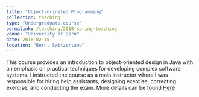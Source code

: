 ```yaml
---
title: "Object-orineted Programming"
collection: teaching
type: "Undergraduate course"
permalink: /teaching/2018-spring-teaching
venue: "University of Bern"
date: 2018-02-15
location: "Bern, Switzerland"
---
```


This course provides an introduction to object-oriented design in Java with an emphasis on practical techniques for developing complex software systems.
I instructed the course as a main instructor where I was responsible for hiring help assistants, designing exercise, correcting exercise, and conducting the exam.
More details can be found [Here](http://scg.unibe.ch/teaching/p2)